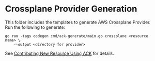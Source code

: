 # Crossplane Provider Generation

This folder includes the templates to generate AWS Crossplane Provider. Run the
following to generate:

```console
go run -tags codegen cmd/ack-generate/main.go crossplane <resource name> \
    --output <directory for provider>
```

See [Contributing New Resource Using ACK](https://github.com/crossplane-contrib/provider-aws/blob/master/CODE_GENERATION.md)
for details.
